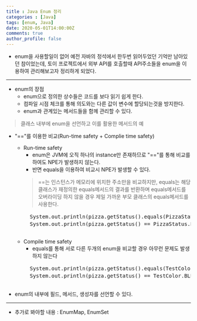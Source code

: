 ```yaml
---
title : Java Enum 정리
categories : [Java]
tags: [enum, Java]
date: 2020-05-01T14:00:00Z
comments: true
author_profile: false
---
```

- enum을 사용할일이 없어 예전 자바의 정석에서 한두번 읽어두었던 기억만 남아있던 참이었는데, 
토이 프로젝트에서 외부 API를 호출할때 API주소들을 enum을 이용하여 관리해보고자 정리하게 되었다.
---
- enum의 장점
    - enum으로 정의한 상수들은 코드를 보다 읽기 쉽게 한다.
    - 컴파일 시점 체크를 통해 의도와는 다른 값이 변수에 할당되는것을 방지한다.
    - enum과 관계있는 메서드들을 함께 관리할 수 있다.

> 클래스 내부에 enum을 선언하고 이를 활용한 메서드의 예
<script src="https://gist.github.com/rldnddl87/bd3a8e356487beefa5ae7c0377baaa9d.js"></script>  

- "=="를 이용한 비교(Run-time safety + Complie time safety)
    - Run-time safety
        - enum은 JVM에 오직 하나의 instance만 존재하므로 "=="를 통해 비교를 하여도 NPE가 발생하지 않는다.
        - 반면 equals을 이용하여 비교시 NPE가 발생할 수 있다.
        > ==는 인스턴스가 메모리에 위치한 주소만을 비교하지만, equals는 해당 클래스가 재정의한 equals메서드의 결과를 반환하며 
        equals메서드를 오버라이딩 하지 않을 경우 제일 가까운 부모 클래스의 equals메서드를 사용한다.
        <pre>
        System.out.println(pizza.getStatus().equals(PizzaStatus.READY)); //NPE발생 가능
        System.out.println(pizza.getStatus() == PizzaStatus.READY);// 안전~
        </pre>
    - Compile time safety
        - equals를 통해 서로 다른 두개의 enum을 비교할 경우 아무런 문제도 발생하지 않는다
        <pre>
        System.out.println(pizza.getStatus().equals(TestColor.BLUE)); //컴파일 시점에 아무런 문제도 발생하지 않는다.
        System.out.println(pizza.getStatus() == TestColor.BLUE); //컴파일 시점에 문제가 발생한다.(incomparable types)
        </pre>  

- enum의 내부에 필드, 메서드, 생성자를 선언할 수 있다.
<script src="https://gist.github.com/rldnddl87/c40a2970b9ee989e82d409dc1565b1ce.js"></script>  
- - -
- 추가로 봐야할 내용 : EnumMap, EnumSet
    

